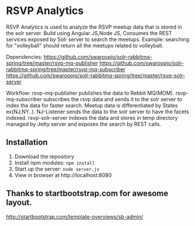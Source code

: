 # RSVP Analytics 



RSVP Analytics is used to analyze the RSVP meetup data that is stored in the solr server. 
Build using Angular JS,Node JS, Consumes the REST services exposed by Solr server to search the meetups. 
Example: searching for "volleyball" should return all the meetups related to volleyball. 

Dependencies: 
https://github.com/swaroopjo/solr-rabbitmq-spring/tree/master/rsvp-mq-publisher
https://github.com/swaroopjo/solr-rabbitmq-spring/tree/master/rsvp-mq-subscriber
https://github.com/swaroopjo/solr-rabbitmq-spring/tree/master/rsvp-solr-server

Workflow: 
	rsvp-mq-publisher publishes the data to Rebbit MQ(MOM). 
	rsvp-mq-subscriber subscribes the rsvp data and sends it to the solr server to index the data for faster search. 
	Meetup data is differentiated by States ex(NJ,NY..). 
	NJ-Listener sends the data to the solr server to have the facets indexed. 
	rsvp-solr-server indexes the data and stores in temp directory managed by Jetty server and exposes the search by REST calls. 

	
## Installation
1. Download the repository
2. Install npm modules: `npm install`
4. Start up the server: `node server.js`
5. View in browser at http://localhost:8080


## Thanks to startbootstrap.com for awesome layout. 
http://startbootstrap.com/template-overviews/sb-admin/


